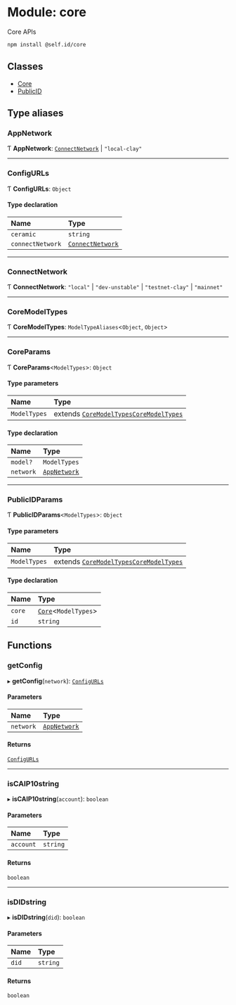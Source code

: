 # Module: core

Core APIs

```sh
npm install @self.id/core
```

## Classes

- [Core](../classes/core.Core.md)
- [PublicID](../classes/core.PublicID.md)

## Type aliases

### AppNetwork

Ƭ **AppNetwork**: [`ConnectNetwork`](core.md#connectnetwork) \| ``"local-clay"``

___

### ConfigURLs

Ƭ **ConfigURLs**: `Object`

#### Type declaration

| Name | Type |
| :------ | :------ |
| `ceramic` | `string` |
| `connectNetwork` | [`ConnectNetwork`](core.md#connectnetwork) |

___

### ConnectNetwork

Ƭ **ConnectNetwork**: ``"local"`` \| ``"dev-unstable"`` \| ``"testnet-clay"`` \| ``"mainnet"``

___

### CoreModelTypes

Ƭ **CoreModelTypes**: `ModelTypeAliases`<`Object`, `Object`\>

___

### CoreParams

Ƭ **CoreParams**<`ModelTypes`\>: `Object`

#### Type parameters

| Name | Type |
| :------ | :------ |
| `ModelTypes` | extends [`CoreModelTypes`](core.md#coremodeltypes)[`CoreModelTypes`](core.md#coremodeltypes) |

#### Type declaration

| Name | Type |
| :------ | :------ |
| `model?` | `ModelTypes` |
| `network` | [`AppNetwork`](core.md#appnetwork) |

___

### PublicIDParams

Ƭ **PublicIDParams**<`ModelTypes`\>: `Object`

#### Type parameters

| Name | Type |
| :------ | :------ |
| `ModelTypes` | extends [`CoreModelTypes`](core.md#coremodeltypes)[`CoreModelTypes`](core.md#coremodeltypes) |

#### Type declaration

| Name | Type |
| :------ | :------ |
| `core` | [`Core`](../classes/core.Core.md)<`ModelTypes`\> |
| `id` | `string` |

## Functions

### getConfig

▸ **getConfig**(`network`): [`ConfigURLs`](core.md#configurls)

#### Parameters

| Name | Type |
| :------ | :------ |
| `network` | [`AppNetwork`](core.md#appnetwork) |

#### Returns

[`ConfigURLs`](core.md#configurls)

___

### isCAIP10string

▸ **isCAIP10string**(`account`): `boolean`

#### Parameters

| Name | Type |
| :------ | :------ |
| `account` | `string` |

#### Returns

`boolean`

___

### isDIDstring

▸ **isDIDstring**(`did`): `boolean`

#### Parameters

| Name | Type |
| :------ | :------ |
| `did` | `string` |

#### Returns

`boolean`
